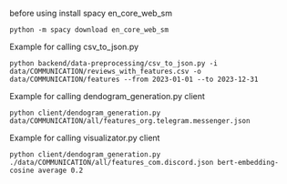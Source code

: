 before using install spacy en_core_web_sm

```python -m spacy download en_core_web_sm```


Example for calling csv_to_json.py

```python backend/data-preprocessing/csv_to_json.py -i data/COMMUNICATION/reviews_with_features.csv -o data/COMMUNICATION/features --from 2023-01-01 --to 2023-12-31```

Example for calling dendogram_generation.py client

```python client/dendogram_generation.py data/COMMUNICATION/all/features_org.telegram.messenger.json```

Example for calling visualizator.py client

```python client/dendogram_generation.py ./data/COMMUNICATION/all/features_com.discord.json bert-embedding-cosine average 0.2```